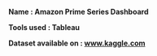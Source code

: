 **Name : Amazon Prime Series Dashboard**

**Tools used : Tableau**

**Dataset available on : www.kaggle.com**
